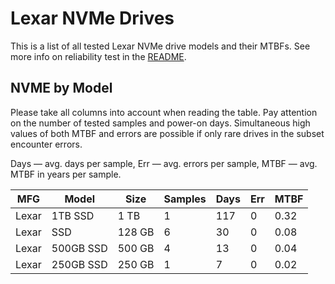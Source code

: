 Lexar NVMe Drives
=================

This is a list of all tested Lexar NVMe drive models and their MTBFs. See more
info on reliability test in the [README](https://github.com/linuxhw/SMART).

NVME by Model
------------

Please take all columns into account when reading the table. Pay attention on the
number of tested samples and power-on days. Simultaneous high values of both MTBF
and errors are possible if only rare drives in the subset encounter errors.

Days — avg. days per sample,
Err  — avg. errors per sample,
MTBF — avg. MTBF in years per sample.

| MFG       | Model              | Size   | Samples | Days  | Err   | MTBF   |
|-----------|--------------------|--------|---------|-------|-------|--------|
| Lexar     | 1TB SSD            | 1 TB   | 1       | 117   | 0     | 0.32   |
| Lexar     | SSD                | 128 GB | 6       | 30    | 0     | 0.08   |
| Lexar     | 500GB SSD          | 500 GB | 4       | 13    | 0     | 0.04   |
| Lexar     | 250GB SSD          | 250 GB | 1       | 7     | 0     | 0.02   |
